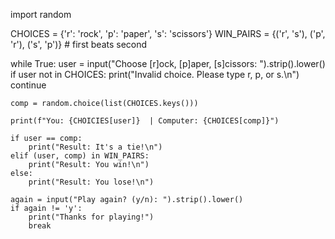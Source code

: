 import random

CHOICES = {'r': 'rock', 'p': 'paper', 's': 'scissors'}
WIN_PAIRS = {('r', 's'), ('p', 'r'), ('s', 'p')}  # first beats second

while True:
    user = input("Choose [r]ock, [p]aper, [s]cissors: ").strip().lower()
    if user not in CHOICES:
        print("Invalid choice. Please type r, p, or s.\n")
        continue

    comp = random.choice(list(CHOICES.keys()))

    print(f"You: {CHOICIES[user]}  | Computer: {CHOICES[comp]}")

    if user == comp:
        print("Result: It's a tie!\n")
    elif (user, comp) in WIN_PAIRS:
        print("Result: You win!\n")
    else:
        print("Result: You lose!\n")

    again = input("Play again? (y/n): ").strip().lower()
    if again != 'y':
        print("Thanks for playing!")
        break
